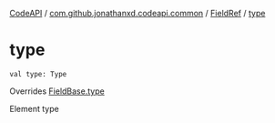[CodeAPI](../../index.md) / [com.github.jonathanxd.codeapi.common](../index.md) / [FieldRef](index.md) / [type](.)

# type

`val type: Type`

Overrides [FieldBase.type](../../com.github.jonathanxd.codeapi.base/-field-base/type.md)

Element type


